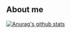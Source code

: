 ## About me 

[![Anurag's github stats](https://github-readme-stats.vercel.app/api?username=lenlan002)](https://github.com/anuraghazra/github-readme-stats)
